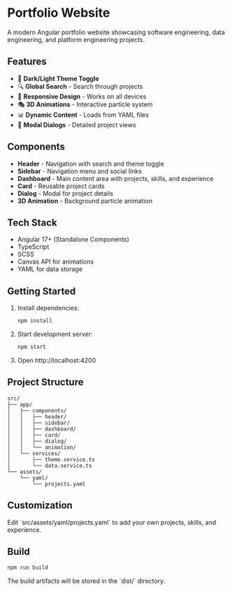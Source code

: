# Portfolio Website

A modern Angular portfolio website showcasing software engineering, data engineering, and platform engineering projects.

## Features

- 🎨 **Dark/Light Theme Toggle**
- 🔍 **Global Search** - Search through projects
- 📱 **Responsive Design** - Works on all devices
- 🎭 **3D Animations** - Interactive particle system
- 📊 **Dynamic Content** - Loads from YAML files
- 🎯 **Modal Dialogs** - Detailed project views

## Components

- **Header** - Navigation with search and theme toggle
- **Sidebar** - Navigation menu and social links
- **Dashboard** - Main content area with projects, skills, and experience
- **Card** - Reusable project cards
- **Dialog** - Modal for project details
- **3D Animation** - Background particle animation

## Tech Stack

- Angular 17+ (Standalone Components)
- TypeScript
- SCSS
- Canvas API for animations
- YAML for data storage

## Getting Started

1. Install dependencies:
   ```bash
   npm install
   ```

2. Start development server:
   ```bash
   npm start
   ```

3. Open http://localhost:4200

## Project Structure

```
src/
├── app/
│   ├── components/
│   │   ├── header/
│   │   ├── sidebar/
│   │   ├── dashboard/
│   │   ├── card/
│   │   ├── dialog/
│   │   └── animation/
│   └── services/
│       ├── theme.service.ts
│       └── data.service.ts
└── assets/
    └── yaml/
        └── projects.yaml
```

## Customization

Edit \`src/assets/yaml/projects.yaml\` to add your own projects, skills, and experience.

## Build

```bash
npm run build
```

The build artifacts will be stored in the \`dist/\` directory.
